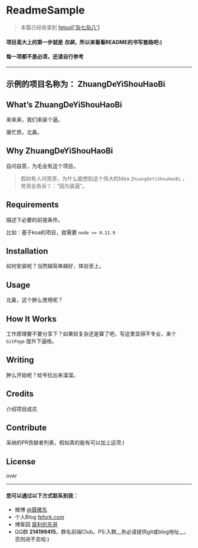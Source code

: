 # ReadmeSample

> 本篇已经收录到 [fetool\['杂七杂八'\]](https://github.com/nieweidong/fetool#other)

#### 项目高大上的第一步就是 ___包装___，所以来看看README的书写套路吧:)

#### 每一项都不是必须，还请自行参考

---

## 示例的项目名称为： ZhuangDeYiShouHaoBi

## What’s ZhuangDeYiShouHaoBi

  来来来，我们来装个逼。

  康忙昂，北鼻。

## Why ZhuangDeYiShouHaoBi

  自问自答，为毛会有这个项目。

> 假如有人问劳资，为什么能想到这个伟大的Idea ```ZhuangDeYiShouHaoBi``` ，劳资会告诉丫：“因为装逼”。

## Requirements

  描述下必要的前提条件。

  比如：基于koa的项目，就需要 ```node >= 0.11.9```

## Installation

  如何安装呢？当然越简单越好，体验至上。

## Usage

  北鼻，这个肿么使用呢？

## How It Works

  工作原理要不要分享下？如果较复杂还是算了吧，写这里显得不专业，来个 ```GitPage``` 提升下逼格。

## Writing

  肿么开始呢？给爷拉出来溜溜。

## Credits

  介绍项目成员

## Contribute

  采纳的PR贡献者列表，假如真的能有可以加上这项:)

## License

  over

---

#### 您可以通过以下方式联系到我：
- 微博 [@聂微东](http://weibo.com/darrencode "Darren 聂微东")
- 个人Blog [fefork.com](http://www.fefork.com/ "一枚Web技术领域的手艺人")
- 博客园 [犀利的东哥](http://www.cnblogs.com/Darren_code/ "关注前端技术")
- QQ群 **214199415**，群名前端Club。PS:入群__务必请提供git或blog地址__，否则进不去哈:)
